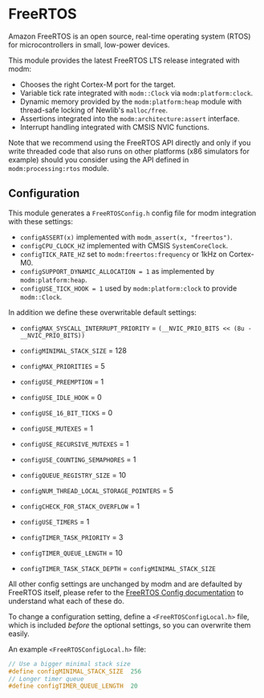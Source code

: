 # FreeRTOS

Amazon FreeRTOS is an open source, real-time operating system (RTOS) for
microcontrollers in small, low-power devices.

This module provides the latest FreeRTOS LTS release integrated with modm:

- Chooses the right Cortex-M port for the target.
- Variable tick rate integrated with `modm::Clock` via `modm:platform:clock`.
- Dynamic memory provided by the `modm:platform:heap` module with thread-safe
  locking of Newlib's `malloc/free`.
- Assertions integrated into the `modm:architecture:assert` interface.
- Interrupt handling integrated with CMSIS NVIC functions.

Note that we recommend using the FreeRTOS API directly and only if you write
threaded code that also runs on other platforms (x86 simulators for example)
should you consider using the API defined in `modm:processing:rtos` module.


## Configuration

This module generates a `FreeRTOSConfig.h` config file for modm integration with
these settings:

- `configASSERT(x)` implemented with `modm_assert(x, "freertos")`.
- `configCPU_CLOCK_HZ` implemented with CMSIS `SystemCoreClock`.
- `configTICK_RATE_HZ` set to `modm:freertos:frequency` or 1kHz on Cortex-M0.
- `configSUPPORT_DYNAMIC_ALLOCATION = 1` as implemented by `modm:platform:heap`.
- `configUSE_TICK_HOOK = 1` used by `modm:platform:clock` to provide `modm::Clock`.

In addition we define these overwritable default settings:

- `configMAX_SYSCALL_INTERRUPT_PRIORITY` = `(__NVIC_PRIO_BITS << (8u - __NVIC_PRIO_BITS))`

- `configMINIMAL_STACK_SIZE` = 128
- `configMAX_PRIORITIES` = 5
- `configUSE_PREEMPTION` = 1
- `configUSE_IDLE_HOOK` = 0
- `configUSE_16_BIT_TICKS` = 0

- `configUSE_MUTEXES` = 1
- `configUSE_RECURSIVE_MUTEXES` = 1
- `configUSE_COUNTING_SEMAPHORES` = 1
- `configQUEUE_REGISTRY_SIZE` = 10
- `configNUM_THREAD_LOCAL_STORAGE_POINTERS` = 5
- `configCHECK_FOR_STACK_OVERFLOW` = 1

- `configUSE_TIMERS` = 1
- `configTIMER_TASK_PRIORITY` = 3
- `configTIMER_QUEUE_LENGTH` = 10
- `configTIMER_TASK_STACK_DEPTH` = `configMINIMAL_STACK_SIZE`

All other config settings are unchanged by modm and are defaulted by FreeRTOS
itself, please refer to the [FreeRTOS Config documentation][config] to
understand what each of these do.

To change a configuration setting, define a `<FreeRTOSConfigLocal.h>` file,
which is included *before* the optional settings, so you can overwrite them
easily.

An example `<FreeRTOSConfigLocal.h>` file:

```c
// Use a bigger minimal stack size
#define configMINIMAL_STACK_SIZE  256
// Longer timer queue
#define configTIMER_QUEUE_LENGTH  20
```

[config]: https://www.freertos.org/a00110.html
